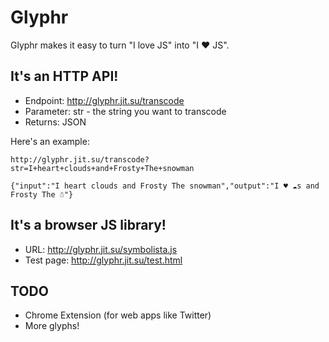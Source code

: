 Glyphr
============

Glyphr makes it easy to turn "I love JS" into "I ♥ JS".  

It's an HTTP API!
-----------------
* Endpoint: http://glyphr.jit.su/transcode
* Parameter: str - the string you want to transcode
* Returns: JSON

Here's an example:

`http://glyphr.jit.su/transcode?str=I+heart+clouds+and+Frosty+The+snowman`

`{"input":"I heart clouds and Frosty The snowman","output":"I ♥ ☁s and Frosty The ☃"}`

It's a browser JS library!
--------------------------
* URL: http://glyphr.jit.su/symbolista.js
* Test page: http://glyphr.jit.su/test.html

TODO
----
* Chrome Extension (for web apps like Twitter)
* More glyphs!
